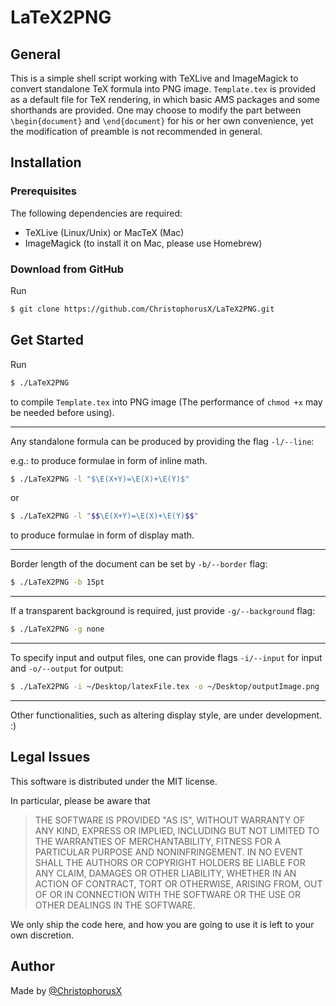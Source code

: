 # LaTeX2PNG

## General

This is a simple shell script working with TeXLive and ImageMagick to convert standalone TeX formula into PNG image. `Template.tex` is provided as a default file for TeX rendering, in which basic AMS packages and some shorthands are provided. One may choose to modify the part between `\begin{document}` and `\end{document}` for his or her own convenience, yet the modification of preamble is not recommended in general.

## Installation

### Prerequisites

The following dependencies are required:

- TeXLive (Linux/Unix) or MacTeX (Mac)
- ImageMagick (to install it on Mac, please use Homebrew)

### Download from GitHub

Run

```bash
$ git clone https://github.com/ChristophorusX/LaTeX2PNG.git
```

## Get Started

Run

```bash
$ ./LaTeX2PNG
```

to compile `Template.tex` into PNG image (The performance of `chmod +x` may be needed before using).

---

Any standalone formula can be produced by providing the flag `-l/--line`:

e.g.: to produce formulae in form of inline math.

```bash
$ ./LaTeX2PNG -l "$\E(X+Y)=\E(X)+\E(Y)$"
```


or

```bash
$ ./LaTeX2PNG -l "$$\E(X+Y)=\E(X)+\E(Y)$$"
```

to produce formulae in form of display math.

---

Border length of the document can be set by `-b/--border` flag:

```bash
$ ./LaTeX2PNG -b 15pt
```

---

If a transparent background is required, just provide `-g/--background` flag:

```bash
$ ./LaTeX2PNG -g none
```

---

To specify input and output files, one can provide flags `-i/--input` for input and `-o/--output` for output:

```bash
$ ./LaTeX2PNG -i ~/Desktop/latexFile.tex -o ~/Desktop/outputImage.png
```

---

Other functionalities, such as altering display style, are under development. :)

## Legal Issues

This software is distributed under the MIT license.

In particular, please be aware that

> THE SOFTWARE IS PROVIDED "AS IS", WITHOUT WARRANTY OF ANY KIND, EXPRESS OR IMPLIED, INCLUDING BUT NOT LIMITED TO THE WARRANTIES OF MERCHANTABILITY, FITNESS FOR A PARTICULAR PURPOSE AND NONINFRINGEMENT. IN NO EVENT SHALL THE AUTHORS OR COPYRIGHT HOLDERS BE LIABLE FOR ANY CLAIM, DAMAGES OR OTHER LIABILITY, WHETHER IN AN ACTION OF CONTRACT, TORT OR OTHERWISE, ARISING FROM, OUT OF OR IN CONNECTION WITH THE SOFTWARE OR THE USE OR OTHER DEALINGS IN THE SOFTWARE.

We only ship the code here, and how you are going to use it is left to your own discretion.

## Author

Made by [@ChristophorusX](https://github.com/ChristophorusX)
